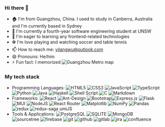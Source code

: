 ### Hi there 👋

- 🏠 I'm from Guangzhou, China. I used to study in Canberra, Australia and I'm currently based in Sydney
- 🏫 I'm currently a fourth-year software engineering student at UNSW
- 🌱 I'm eager to learning any frontend-related technologies
- ⚽ I'm love playing and watching soccer and table tennis
- 📫 How to reach me: yilangwu@outlook.com
- 😄 Pronouns: He/him
- ⚡ Fun fact: I memorized ![Guangzhou Metro](https://img.shields.io/badge/Guangzhou%20Metro-C51935.svg?style=for-the-badge&logo=Guangzhou-Metro&logoColor=white) map

### My tech stack
- Programming Languages: ![HTML5](https://img.shields.io/badge/html5-%23E34F26.svg?style=for-the-badge&logo=html5&logoColor=white) ![CSS3](https://img.shields.io/badge/css3-%231572B6.svg?style=for-the-badge&logo=css3&logoColor=white) ![JavaScript](https://img.shields.io/badge/javascript-%23323330.svg?style=for-the-badge&logo=javascript&logoColor=%23F7DF1E) ![TypeScript](https://img.shields.io/badge/typescript-%23007ACC.svg?style=for-the-badge&logo=typescript&logoColor=white) ![Python](https://img.shields.io/badge/python-3670A0?style=for-the-badge&logo=python&logoColor=ffdd54) ![Java](https://img.shields.io/badge/java-%23ED8B00.svg?style=for-the-badge&logo=java&logoColor=white) ![Haskell](https://img.shields.io/badge/Haskell-5D4F85.svg?style=for-the-badge&logo=Haskell&logoColor=white) ![Shell Script](https://img.shields.io/badge/shell_script-%23121011.svg?style=for-the-badge&logo=gnu-bash&logoColor=white) ![C](https://img.shields.io/badge/C-A8B9CC.svg?style=for-the-badge&logo=C&logoColor=black) ![Markdown](https://img.shields.io/badge/markdown-%23000000.svg?style=for-the-badge&logo=markdown&logoColor=white) 
- Frameworks: ![React](https://img.shields.io/badge/react-%2320232a.svg?style=for-the-badge&logo=react&logoColor=%2361DAFB) ![Ant-Design](https://img.shields.io/badge/-AntDesign-%230170FE?style=for-the-badge&logo=ant-design&logoColor=white) ![Bootstrap](https://img.shields.io/badge/bootstrap-%23563D7C.svg?style=for-the-badge&logo=bootstrap&logoColor=white)![Express.js](https://img.shields.io/badge/express.js-%23404d59.svg?style=for-the-badge&logo=express&logoColor=%2361DAFB) ![Flask](https://img.shields.io/badge/flask-%23000.svg?style=for-the-badge&logo=flask&logoColor=white) ![MUI](https://img.shields.io/badge/MUI-%230081CB.svg?style=for-the-badge&logo=mui&logoColor=white) ![NodeJS](https://img.shields.io/badge/node.js-6DA55F?style=for-the-badge&logo=node.js&logoColor=white) ![React Router](https://img.shields.io/badge/React_Router-CA4245?style=for-the-badge&logo=react-router&logoColor=white) ![Matplotlib](https://img.shields.io/badge/Matplotlib-%23ffffff.svg?style=for-the-badge&logo=Matplotlib&logoColor=black) ![NumPy](https://img.shields.io/badge/numpy-%23013243.svg?style=for-the-badge&logo=numpy&logoColor=white) ![Pandas](https://img.shields.io/badge/pandas-150458.svg?style=for-the-badge&logo=pandas&logoColor=white) ![redux](https://img.shields.io/badge/Redux-764ABC.svg?style=for-the-badge&logo=Redux&logoColor=white) ![redux-saga](https://img.shields.io/badge/ReduxSaga-999999.svg?style=for-the-badge&logo=Redux-Saga&logoColor=white) umiJS
- Tools & Applications: ![PostgreSQL](https://img.shields.io/badge/PostgreSQL-4169E1.svg?style=for-the-badge&logo=PostgreSQL&logoColor=white) ![SQLITE](https://img.shields.io/badge/SQLite-003B57.svg?style=for-the-badge&logo=SQLite&logoColor=white) ![MongoDB](https://img.shields.io/badge/MongoDB-47A248.svg?style=for-the-badge&logo=MongoDB&logoColor=white) ![sourcetree](https://img.shields.io/badge/Sourcetree-0052CC.svg?style=for-the-badge&logo=Sourcetree&logoColor=white) ![firebase](https://img.shields.io/badge/Firebase-FFCA28.svg?style=for-the-badge&logo=Firebase&logoColor=black) ![git](https://img.shields.io/badge/Git-F05032.svg?style=for-the-badge&logo=Git&logoColor=white) ![github](https://img.shields.io/badge/GitHub-181717.svg?style=for-the-badge&logo=GitHub&logoColor=white) ![gitlab](https://img.shields.io/badge/GitLab-FC6D26.svg?style=for-the-badge&logo=GitLab&logoColor=white) ![jira](https://img.shields.io/badge/Jira-0052CC.svg?style=for-the-badge&logo=Jira&logoColor=white) ![confluence](https://img.shields.io/badge/Confluence-172B4D.svg?style=for-the-badge&logo=Confluence&logoColor=white)
